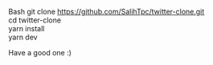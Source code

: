 Bash
git clone https://github.com/SalihTpc/twitter-clone.git <br>
cd twitter-clone <br>
yarn install <br>
yarn dev <br>

Have a good one :)
